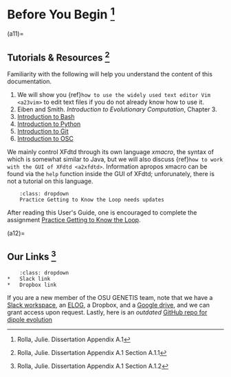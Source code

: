 # Before You Begin [^f1]

(a11)=
## Tutorials & Resources [^f2]

Familiarity with the following will help you understand the content of this
documentation.

1. We will show you {ref}`how to use the widely used text editor Vim <a23vim>`
   to edit text files if you do not already know how to use it.
2. Eiben and Smith. *Introduction to Evolutionary Computation*, Chapter 3.
3. [Introduction to Bash](https://docs.google.com/document/d/1nGdPrwfYJOrO6NBT76Wsh6T0hDmGHo2-23oJ1WyeNcs/edit?usp=sharing)
4. [Introduction to Python](https://docs.google.com/document/d/1DE17HB2dLsMPQzet1ZIqUxwcIsxsSCuobRSyJ2EvvtA/edit?usp=sharing)
5. [Introduction to Git](https://docs.google.com/presentation/d/1XAEuB0XGQ_jhbgiqm9zihPSxFi_rOw7Lv4Y_4BgT0Uc/edit?usp=sharing)
6. [Introduction to OSC](https://www.osc.edu/resources/getting_started/new_user_resource_guide)

We mainly control XFdtd through its own language *xmacro*, the syntax
of which is somewhat similar to Java, but we will also discuss
{ref}`how to work with the GUI of XFdtd <a2xfdtd>`.
Information apropos xmacro can be found via the `help` function inside the GUI
of XFdtd; unforunately, there is not a tutorial on this language.

```{admonition} TODO
    :class: dropdown
    Practice Getting to Know the Loop needs updates
```

After reading this User's Guide, one is encouraged to complete the
assignment [Practice Getting to Know the Loop](https://docs.google.com/document/d/1vdWo8iH8l1X26aerbZ0dbrPm_dtDZ-1fqj4H4hbL5Q0/edit?usp=sharing).



(a12)=
## Our Links [^f3]

```{admonition} TODO
    :class: dropdown
*   Slack link
*   Dropbox link
```

If you are a new member of the OSU GENETIS team, note that we have a [Slack
workspace](https://join.slack.com/t/gpantennas/shared_invite/zt-21mj4cdpf-3ircnWgKZkut0ZDP1ZvoJg), an [ELOG](http://radiorm.physics.ohio-state.edu/elog/GENETIS/), a
Dropbox, and a [Google drive](https://drive.google.com/drive/folders/1iDamk46R2_oOLHtvsOg4jNy05mCiB7Sn),
and we can grant access upon request.
Lastly, here is an *outdated* [GitHub repo for dipole evolution](https://github.com/hchasan/XF-Scripts)




[^f1]: Rolla, Julie. Dissertation Appendix A.1

[^f2]: Rolla, Julie. Dissertation Appendix A.1 Section A.1.1

[^f3]: Rolla, Julie. Dissertation Appendix A.1 Section A.1.2
